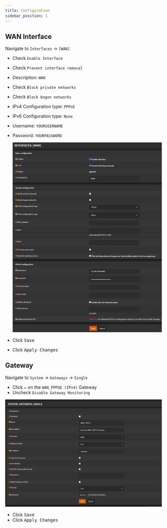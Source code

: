 ```yaml
---
title: Configuration
sidebar_position: 1
---
```


## WAN Interface

Navigate to `Interfaces` -> `[WAN]`

- Check `Enable Interface`
- Check `Prevent interface removal`
- Description: `WAN`
- Check `Block private networks`
- Check `Block bogon networks`
- IPv4 Configuration type: `PPPoE`
- IPv6 Configuration type: `None`
- Username: `YOURUSERNAME`
- Password: `YOURPASSWORD`

  ![pppoe-config](img/pppoe-config.png)

- Click <kbd>Save</kbd>
- Click <kbd>Apply Changes</kbd>

## Gateway

Navigate to `System` -> `Gateways` -> `Single`

- Click <kbd>✏️</kbd> on the `WAN_PPPOE (IPv4)` Gateway
- Uncheck `Disable Gateway Monitoring`

![gateway-monitoring](img/gateway-monitoring.png)

- Click <kbd>Save</kbd>
- Click <kbd>Apply Changes</kbd>
